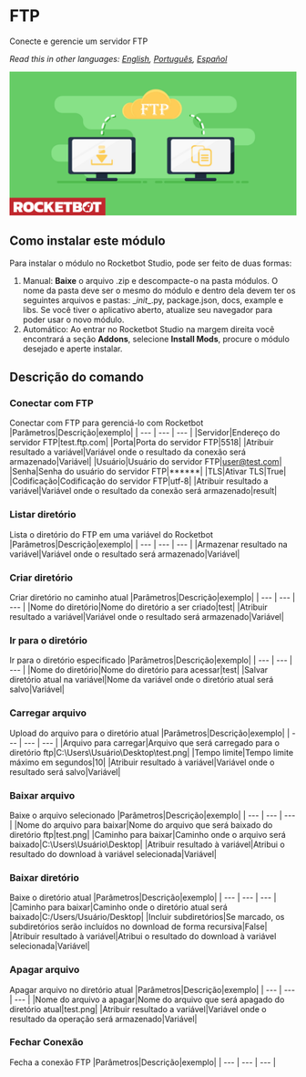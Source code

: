 # FTP
  
Conecte e gerencie um servidor FTP  

*Read this in other languages: [English](Manual_ftp_.md), [Português](Manual_ftp_.pr.md), [Español](Manual_ftp_.es.md)*
  
![banner](imgs/Banner_ftp_.png)
## Como instalar este módulo
  
Para instalar o módulo no Rocketbot Studio, pode ser feito de duas formas:
1. Manual: __Baixe__ o arquivo .zip e descompacte-o na pasta módulos. O nome da pasta deve ser o mesmo do módulo e dentro dela devem ter os seguintes arquivos e pastas: \__init__.py, package.json, docs, example e libs. Se você tiver o aplicativo aberto, atualize seu navegador para poder usar o novo módulo.
2. Automático: Ao entrar no Rocketbot Studio na margem direita você encontrará a seção **Addons**, selecione **Install Mods**, procure o módulo desejado e aperte instalar.  


## Descrição do comando

### Conectar com FTP
  
Conectar com FTP para gerenciá-lo com Rocketbot
|Parâmetros|Descrição|exemplo|
| --- | --- | --- |
|Servidor|Endereço do servidor FTP|test.ftp.com|
|Porta|Porta do servidor FTP|5518|
|Atribuir resultado a variável|Variável onde o resultado da conexão será armazenado|Variável|
|Usuário|Usuário do servidor FTP|user@test.com|
|Senha|Senha do usuário do servidor FTP|******|
|TLS|Ativar TLS|True|
|Codificação|Codificação do servidor FTP|utf-8|
|Atribuir resultado a variável|Variável onde o resultado da conexão será armazenado|result|

### Listar diretório
  
Lista o diretório do FTP em uma variável do Rocketbot
|Parâmetros|Descrição|exemplo|
| --- | --- | --- |
|Armazenar resultado na variável|Variável onde o resultado será armazenado|Variável|

### Criar diretório
  
Criar diretório no caminho atual
|Parâmetros|Descrição|exemplo|
| --- | --- | --- |
|Nome do diretório|Nome do diretório a ser criado|test|
|Atribuir resultado a variável|Variável onde o resultado será armazenado|Variável|

### Ir para o diretório
  
Ir para o diretório especificado
|Parâmetros|Descrição|exemplo|
| --- | --- | --- |
|Nome do diretório|Nome do diretório para acessar|test|
|Salvar diretório atual na variável|Nome da variável onde o diretório atual será salvo|Variável|

### Carregar arquivo
  
Upload do arquivo para o diretório atual
|Parâmetros|Descrição|exemplo|
| --- | --- | --- |
|Arquivo para carregar|Arquivo que será carregado para o diretório ftp|C:\Users\Usuário\Desktop\test.png|
|Tempo limite|Tempo limite máximo em segundos|10|
|Atribuir resultado à variável|Variável onde o resultado será salvo|Variável|

### Baixar arquivo
  
Baixe o arquivo selecionado
|Parâmetros|Descrição|exemplo|
| --- | --- | --- |
|Nome do arquivo para baixar|Nome do arquivo que será baixado do diretório ftp|test.png|
|Caminho para baixar|Caminho onde o arquivo será baixado|C:\Users\Usuário\Desktop|
|Atribuir resultado à variável|Atribui o resultado do download à variável selecionada|Variável|

### Baixar diretório
  
Baixe o diretório atual
|Parâmetros|Descrição|exemplo|
| --- | --- | --- |
|Caminho para baixar|Caminho onde o diretório atual será baixado|C:/Users/Usuário/Desktop|
|Incluir subdiretórios|Se marcado, os subdiretórios serão incluídos no download de forma recursiva|False|
|Atribuir resultado à variável|Atribui o resultado do download à variável selecionada|Variável|

### Apagar arquivo
  
Apagar arquivo no diretório atual
|Parâmetros|Descrição|exemplo|
| --- | --- | --- |
|Nome do arquivo a apagar|Nome do arquivo que será apagado do diretório atual|test.png|
|Atribuir resultado a variável|Variável onde o resultado da operação será armazenado|Variável|

### Fechar Conexão
  
Fecha a conexão FTP
|Parâmetros|Descrição|exemplo|
| --- | --- | --- |
